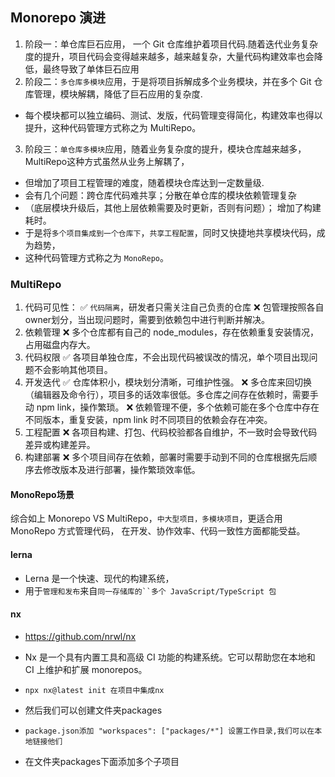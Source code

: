 ## Monorepo 演进
1. 阶段一：单仓库巨石应用， 一个 Git 仓库维护着项目代码.随着迭代业务复杂度的提升，项目代码会变得越来越多，越来越复杂，大量代码构建效率也会降低，最终导致了单体巨石应用
2. 阶段二：`多仓库多模块`应用，于是将项目拆解成多个业务模块，并在多个 Git 仓库管理，模块解耦，降低了巨石应用的复杂度.
* 每个模块都可以独立编码、测试、发版，代码管理变得简化，构建效率也得以提升，这种代码管理方式称之为 MultiRepo。
3. 阶段三：`单仓库多模块`应用，随着业务复杂度的提升，模块仓库越来越多，MultiRepo这种方式虽然从业务上解耦了，
* 但增加了项目工程管理的难度，随着模块仓库达到一定数量级.
* 会有几个问题：跨仓库代码难共享；分散在单仓库的模块依赖管理复杂
* （底层模块升级后，其他上层依赖需要及时更新，否则有问题）； 增加了构建耗时。
* 于是将`多个项目集成到一个仓库下`，`共享工程配置`，同时又快捷地共享模块代码，成为趋势，
* 这种代码管理方式称之为 `MonoRepo`。

### MultiRepo
1. 代码可见性：
   ✅ `代码隔离`，研发者只需关注自己负责的仓库
   ❌ 包管理按照各自owner划分，当出现问题时，需要到依赖包中进行判断并解决。
2. 依赖管理
   ❌ 多个仓库都有自己的 node_modules，存在依赖重复安装情况，占用磁盘内存大。
3. 代码权限
   ✅ 各项目单独仓库，不会出现代码被误改的情况，单个项目出现问题不会影响其他项目。
4. 开发迭代
   ✅ 仓库体积小，模块划分清晰，可维护性强。
   ❌ 多仓库来回切换（编辑器及命令行），项目多的话效率很低。多仓库之间存在依赖时，需要手动 npm link，操作繁琐。
   ❌ 依赖管理不便，多个依赖可能在多个仓库中存在不同版本，重复安装，npm link 时不同项目的依赖会存在冲突。
5. 工程配置
   ❌ 各项目构建、打包、代码校验都各自维护，不一致时会导致代码差异或构建差异。
6. 构建部署
   ❌ 多个项目间存在依赖，部署时需要手动到不同的仓库根据先后顺序去修改版本及进行部署，操作繁琐效率低。

#### MonoRepo场景
综合如上 Monorepo VS MultiRepo，`中大型项目，多模块项目`，更适合用 MonoRepo 方式管理代码，
在开发、协作效率、代码一致性方面都能受益。


#### lerna
* Lerna 是一个快速、现代的构建系统，
* 用于`管理和发布`来自`同一存储库的``多个 JavaScript/TypeScript 包`

#### nx
* https://github.com/nrwl/nx
* Nx 是一个具有内置工具和高级 CI 功能的构建系统。它可以帮助您在本地和 CI 上维护和扩展 monorepos。

* `npx nx@latest init 在项目中集成nx`

* 然后我们可以创建文件夹packages
* `package.json添加 "workspaces": ["packages/*"] 设置工作目录,我们可以在本地链接他们`
* 在文件夹packages下面添加多个子项目


